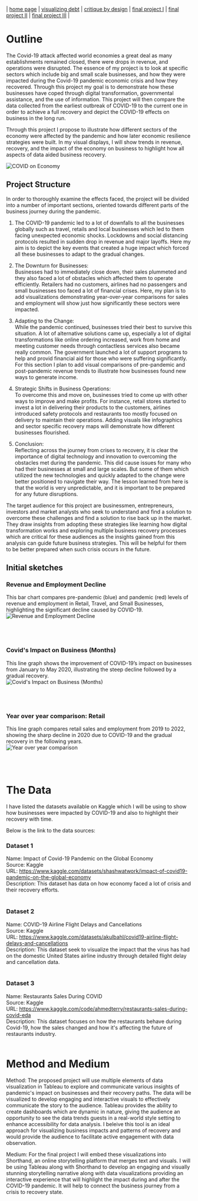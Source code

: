 | [home page](https://aishwaryapramod99.github.io/Aishwarya_Portfolio/) | [visualizing debt](visualizing-government-debt) | [critique by design](critique-by-design) | [final project I](final-project-part-one) | [final project II](final-project-part-two) | [final project III](final-project-part-three) |

# Outline 

The Covid-19 attack affected world economies a great deal as many establishments remained closed, there were drops in revenue, and operations were disrupted. The essence of my project is to look at specific sectors which include big and small scale businesses, and how they were impacted during the Covid-19 pandemic economic crisis and how they recovered. Through this project my goal is to demonstrate how these businesses have coped through digital transformation, governmental assistance, and the use of information. This project will then compare the data collected from the earliest outbreak of COVID-19 to the current one in order to achieve a full recovery and depict the COVID-19 effects on business in the long run.

Through this project I propose to illustrate how different sectors of the economy were affected by the pandemic and how later economic resilience strategies were built. In my visual displays, I will show trends in revenue, recovery, and the impact of the economy on business to highlight how all aspects of data aided business recovery.

![COVID on Economy](./Project%20Part1/pics/P1%20Sketch.jpg)

## Project Structure

In order to thoroughly examine the effects faced, the project will be divided into a number of important sections, oriented towards different parts of the business journey during the pandemic. 

1. The COVID-19 pandemic led to a lot of downfalls to all the businesses globally such as travel, retails and local businesses which led to them facing unexpected economic shocks. Lockdowns and social distancing protocols resulted in sudden drop in revenue and major layoffs. Here my aim is to depict the key events that created a huge impact which forced all these businesses to adapt to the gradual changes.

2. The Downturn for Businesses: <br>
Businesses had to immediately close down, their sales plummeted and they also faced a lot of obstacles which affected them to operate efficiently. Retailers had no customers, airlines had no passengers and small businesses too faced a lot of financial crises. Here, my plan is to add visualizations demonstrating year-over-year comparisons for sales and employment will show just how significantly these sectors were impacted.

3. Adapting to the Change: <br>
While the pandemic continued, businesses tried their best to survive this situation. A lot of alternative solutions came up, especially a lot of digital transformations like online ordering increased, work from home and meeting customer needs through contactless services also became really common. The government launched a lot of support programs to help and provid financial aid for those who were suffering significantly. For this section I plan to add visual comparisons of pre-pandemic and post-pandemic revenue trends to illustrate how businesses found new ways to generate income. 

4. Strategic Shifts in Business Operations: <br>
To overcome this and move on, businesses tried to come up with other ways to improve and make profits. For instance, retail stores started to invest a lot in delivering their products to the customers, airlines introduced safety protocols and restaurants too mostly focused on delivery to maintain their operations. Adding visuals like infographics and sector specific recovery maps will demonstrate how different businesses flourished.

5. Conclusion: <br>
Reflecting across the journey from crises to recovery, it is clear the importance of digital technology and innovation to overcoming the obstacles met during the pandemic. This did cause issues for many who had their businesses at small and large scales. But some of them which utilized the new technologies and quickly adapted to the change were better positioned to navigate their way. The lesson learned from here is that the world is very unpredictable, and it is important to be prepared for any future disruptions.

The target audience for this project are businessmen, entrepreneurs, investors and market analysts who seek to understand and find a solution to overcome these challenges and find a solution to rise back up in the market. They draw insights from adopting these strategies like learning how digital transformation works and exploring multiple business recovery processes which are critical for these audiences as the insights gained from this analysis can guide future business strategies. This will be helpful for them to be better prepared when such crisis occurs in the future.


## Initial sketches

### Revenue and Employment Decline
This bar chart compares pre-pandemic (blue) and pandemic (red) levels of revenue and employment in Retail, Travel, and Small Businesses, highlighting the significant decline caused by COVID-19.<br>
![Revenue and Employment Decline](./Project%20Part1/pics/P1%20Sketch1.jpeg)
<br>
<br>
<br>
<br>

### Covid's Impact on Business (Months)
This line graph shows the improvement of COVID-19’s impact on businesses from January to May 2020, illustrating the steep decline followed by a gradual recovery.<br>
![Covid's Impact on Business (Months)](./Project%20Part1/pics/P1%20Sketch2.jpeg)
<br>
<br>
<br>
<br>

### Year over year comparison: Retail
This line graph compares retail sales and employment from 2019 to 2022, showing the sharp decline in 2020 due to COVID-19 and the gradual recovery in the following years.<br>
![Year over year comparison](./Project%20Part1/pics/P1%20Sketch3.jpeg)
<br>
<br>
<br>
<br>

# The Data
I have listed the datasets available on Kaggle which I will be using to show how businesses were impacted by COVID-19 and also to highlight their recovery with time.

Below is the link to the data sources: <br>

### Dataset 1
Name: Impact of Covid-19 Pandemic on the Global Economy <br>
Source: Kaggle <br>
URL: https://www.kaggle.com/datasets/shashwatwork/impact-of-covid19-pandemic-on-the-global-economy <br>
Description: This dataset has data on how economy faced a lot of crisis and their recovery efforts. <br><br>

### Dataset 2
Name: COVID-19 Airline Flight Delays and Cancellations<br>
Source: Kaggle <br>
URL: https://www.kaggle.com/datasets/akulbahl/covid19-airline-flight-delays-and-cancellations <br>
Description: This dataset seek to visualize the impact that the virus has had on the domestic United States airline industry through detailed flight delay and cancellation data. <br><br>

### Dataset 3
Name: Restaurants Sales During COVID<br>
Source: Kaggle <br>
URL: https://www.kaggle.com/code/ahmedterry/restaurants-sales-during-covid-eda <br>
Description: This dataset focuses on how the restaurants behave during Covid-19, how the sales changed and how it's affecting the future of restaurants industry.<br><br>

# Method and Medium
Method: The proposed project will use multiple elements of data visualization in Tableau to explore and communicate various insights of pandemic's impact on businesses and their recovery paths. The data will be visualized to develop engaging and interactive visuals to effectively communicate the story to the audience. Tableau provides the ability to create dashboards which are dynamic in nature, giving the audience an opportunity to see the data trends guests in a real-world style setting to enhance accessibility for data analysis. I beleive this tool is an ideal approach for visualizing business impacts and patterns of recovery and would provide the audience to facilitate active engagement with data observation.

Medium: For the final project I will embed these visualizations into Shorthand, an online storytelling platform that merges text and visuals. I will be using Tableau along with Shorthand to develop an engaging and visually stunning storytelling narrative along with data visualizations providing an interactive experience that will highlight the impact during and after the COVID-19 pandemic. It will help to connect the business journey from a crisis to recovery state.
